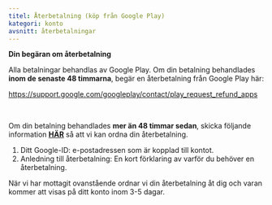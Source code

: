 ```yaml
---
titel: Återbetalning (köp från Google Play)
kategori: konto
avsnitt: återbetalningar
---
```

**Din begäran om återbetalning**


Alla betalningar behandlas av Google Play. Om din betalning behandlades **inom de senaste 48 timmarna**, begär en återbetalning från Google Play här:


<https://support.google.com/googleplay/contact/play_request_refund_apps>


 


Om din betalning behandlades **mer än 48 timmar sedan**, skicka följande information **[HÄR](https://help.Studycat.com/hc/en-gb/requests/new)** så att vi kan ordna din återbetalning.


1. Ditt Google-ID: e-postadressen som är kopplad till kontot.
2. Anledning till återbetalning: En kort förklaring av varför du behöver en återbetalning.


När vi har mottagit ovanstående ordnar vi din återbetalning åt dig och varan kommer att visas på ditt konto inom 3\-5 dagar.